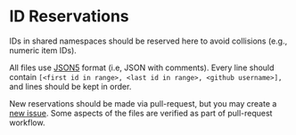 # ID Reservations

IDs in shared namespaces should be reserved here to avoid collisions (e.g., numeric item IDs).

All files use [JSON5](https://json5.org/) format (i.e, JSON with comments).
Every line should contain `[<first id in range>, <last id in range>, <github username>],` and lines should be kept in order.

New reservations should be made via pull-request, but you may create a [new issue][issues].
Some aspects of the files are verified as part of pull-request workflow.

[issues]: https://github.com/Mefino/ModdingCommunityResources/issues
